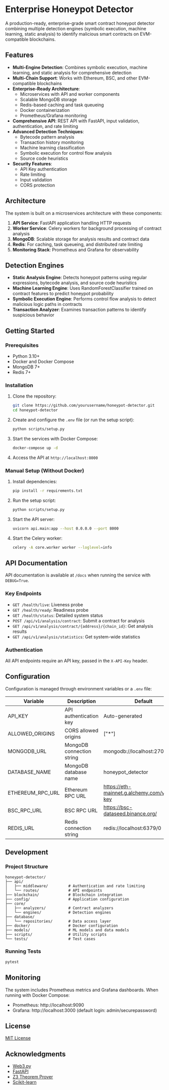 # Enterprise Honeypot Detector

A production-ready, enterprise-grade smart contract honeypot detector combining multiple detection engines (symbolic execution, machine learning, static analysis) to identify malicious smart contracts on EVM-compatible blockchains.

## Features

- **Multi-Engine Detection**: Combines symbolic execution, machine learning, and static analysis for comprehensive detection
- **Multi-Chain Support**: Works with Ethereum, BSC, and other EVM-compatible blockchains
- **Enterprise-Ready Architecture**:
  - Microservices with API and worker components
  - Scalable MongoDB storage
  - Redis-based caching and task queueing
  - Docker containerization
  - Prometheus/Grafana monitoring
- **Comprehensive API**: REST API with FastAPI, input validation, authentication, and rate limiting
- **Advanced Detection Techniques**:
  - Bytecode pattern analysis
  - Transaction history monitoring
  - Machine learning classification
  - Symbolic execution for control flow analysis
  - Source code heuristics
- **Security Features**:
  - API Key authentication
  - Rate limiting
  - Input validation
  - CORS protection

## Architecture

The system is built on a microservices architecture with these components:

1. **API Service**: FastAPI application handling HTTP requests
2. **Worker Service**: Celery workers for background processing of contract analysis
3. **MongoDB**: Scalable storage for analysis results and contract data
4. **Redis**: For caching, task queueing, and distributed rate limiting
5. **Monitoring Stack**: Prometheus and Grafana for observability

## Detection Engines

- **Static Analysis Engine**: Detects honeypot patterns using regular expressions, bytecode analysis, and source code heuristics
- **Machine Learning Engine**: Uses RandomForestClassifier trained on contract features to predict honeypot probability
- **Symbolic Execution Engine**: Performs control flow analysis to detect malicious logic paths in contracts
- **Transaction Analyzer**: Examines transaction patterns to identify suspicious behavior

## Getting Started

### Prerequisites

- Python 3.10+
- Docker and Docker Compose
- MongoDB 7+
- Redis 7+

### Installation

1. Clone the repository:
   ```bash
   git clone https://github.com/yourusername/honeypot-detector.git
   cd honeypot-detector
   ```

2. Create and configure the `.env` file (or run the setup script):
   ```bash
   python scripts/setup.py
   ```

3. Start the services with Docker Compose:
   ```bash
   docker-compose up -d
   ```

4. Access the API at `http://localhost:8000`

### Manual Setup (Without Docker)

1. Install dependencies:
   ```bash
   pip install -r requirements.txt
   ```

2. Run the setup script:
   ```bash
   python scripts/setup.py
   ```

3. Start the API server:
   ```bash
   uvicorn api.main:app --host 0.0.0.0 --port 8000
   ```

4. Start the Celery worker:
   ```bash
   celery -A core.worker worker --loglevel=info
   ```

## API Documentation

API documentation is available at `/docs` when running the service with `DEBUG=True`.

### Key Endpoints

- `GET /health/live`: Liveness probe
- `GET /health/ready`: Readiness probe
- `GET /health/status`: Detailed system status
- `POST /api/v1/analysis/contract`: Submit a contract for analysis
- `GET /api/v1/analysis/contract/{address}/{chain_id}`: Get analysis results
- `GET /api/v1/analysis/statistics`: Get system-wide statistics

### Authentication

All API endpoints require an API key, passed in the `X-API-Key` header.

## Configuration

Configuration is managed through environment variables or a `.env` file:

| Variable | Description | Default |
|----------|-------------|---------|
| API_KEY | API authentication key | Auto-generated |
| ALLOWED_ORIGINS | CORS allowed origins | ["*"] |
| MONGODB_URL | MongoDB connection string | mongodb://localhost:27017 |
| DATABASE_NAME | MongoDB database name | honeypot_detector |
| ETHEREUM_RPC_URL | Ethereum RPC URL | https://eth-mainnet.g.alchemy.com/v2/your-key |
| BSC_RPC_URL | BSC RPC URL | https://bsc-dataseed.binance.org/ |
| REDIS_URL | Redis connection string | redis://localhost:6379/0 |

## Development

### Project Structure

```
honeypot-detector/
├── api/
│   ├── middleware/         # Authentication and rate limiting
│   └── routes/             # API endpoints
├── blockchain/             # Blockchain integration
├── config/                 # Application configuration
├── core/
│   ├── analyzers/          # Contract analyzers
│   └── engines/            # Detection engines
├── database/
│   └── repositories/       # Data access layer
├── docker/                 # Docker configuration
├── models/                 # ML models and data models
├── scripts/                # Utility scripts
└── tests/                  # Test cases
```

### Running Tests

```bash
pytest
```

## Monitoring

The system includes Prometheus metrics and Grafana dashboards. When running with Docker Compose:

- Prometheus: http://localhost:9090
- Grafana: http://localhost:3000 (default login: admin/securepassword)

## License

[MIT License](LICENSE)

## Acknowledgments

- [Web3.py](https://github.com/ethereum/web3.py)
- [FastAPI](https://fastapi.tiangolo.com/)
- [Z3 Theorem Prover](https://github.com/Z3Prover/z3)
- [Scikit-learn](https://scikit-learn.org/)
